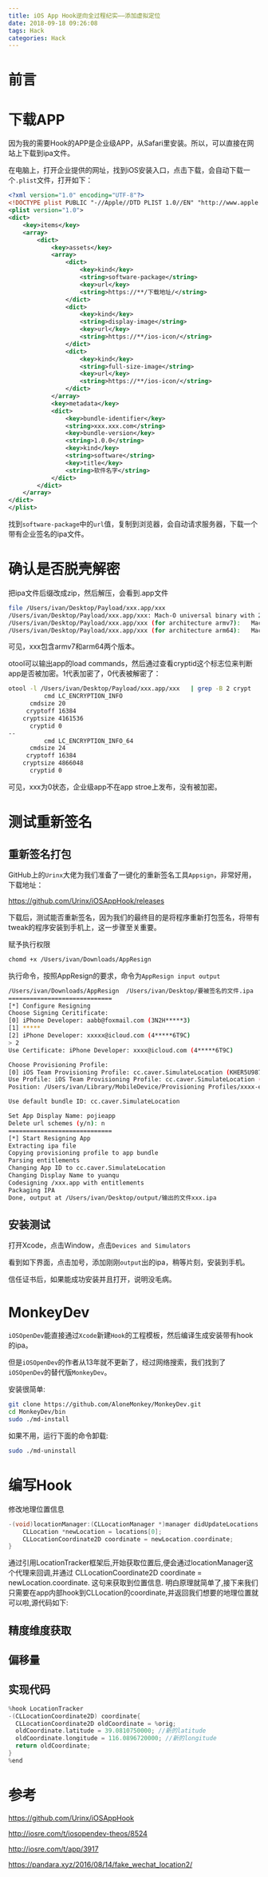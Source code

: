 ```yaml
---
title: iOS App Hook逆向全过程纪实——添加虚拟定位
date: 2018-09-18 09:26:08
tags: Hack
categories: Hack
---
```


# 前言

# 下载APP

因为我的需要Hook的APP是企业级APP，从Safari里安装。所以，可以直接在网站上下载到ipa文件。

在电脑上，打开企业提供的网址，找到iOS安装入口，点击下载，会自动下载一个`.plist`文件，打开如下：

```xml
<?xml version="1.0" encoding="UTF-8"?>
<!DOCTYPE plist PUBLIC "-//Apple//DTD PLIST 1.0//EN" "http://www.apple.com/DTDs/PropertyList-1.0.dtd">
<plist version="1.0">
<dict>
	<key>items</key>
	<array>
		<dict>
			<key>assets</key>
			<array>
				<dict>
					<key>kind</key>
					<string>software-package</string>
					<key>url</key>
					<string>https://**/下载地址/</string>
				</dict>
				<dict>
					<key>kind</key>
					<string>display-image</string>
					<key>url</key>
					<string>https://**/ios-icon/</string>
				</dict>
				<dict>
					<key>kind</key>
					<string>full-size-image</string>
					<key>url</key>
					<string>https://**/ios-icon/</string>
				</dict>
			</array>
			<key>metadata</key>
			<dict>
				<key>bundle-identifier</key>
				<string>xxx.xxx.com</string>
				<key>bundle-version</key>
				<string>1.0.0</string>
				<key>kind</key>
				<string>software</string>
				<key>title</key>
				<string>软件名字</string>
			</dict>
		</dict>
	</array>
</dict>
</plist>

```

找到`software-package`中的`url`值，复制到浏览器，会自动请求服务器，下载一个带有企业签名的ipa文件。

# 确认是否脱壳解密

把ipa文件后缀改成zip，然后解压，会看到.app文件

```bash
file /Users/ivan/Desktop/Payload/xxx.app/xxx
/Users/ivan/Desktop/Payload/xxx.app/xxx: Mach-O universal binary with 2 architectures: [arm_v7:Mach-O executable arm_v7] [arm64]
/Users/ivan/Desktop/Payload/xxx.app/xxx (for architecture armv7):	Mach-O executable arm_v7
/Users/ivan/Desktop/Payload/xxx.app/xxx (for architecture arm64):	Mach-O 64-bit executable arm64
```

可见，xxx包含armv7和arm64两个版本。

otool可以输出app的load commands，然后通过查看cryptid这个标志位来判断app是否被加密。1代表加密了，0代表被解密了：

```bash
otool -l /Users/ivan/Desktop/Payload/xxx.app/xxx   | grep -B 2 crypt
          cmd LC_ENCRYPTION_INFO
      cmdsize 20
     cryptoff 16384
    cryptsize 4161536
      cryptid 0
--
          cmd LC_ENCRYPTION_INFO_64
      cmdsize 24
     cryptoff 16384
    cryptsize 4866048
      cryptid 0
```

可见，xxx为0状态，企业级app不在app stroe上发布，没有被加密。

# 测试重新签名

## 重新签名打包

GitHub上的`Urinx`大佬为我们准备了一键化的重新签名工具`Appsign`，非常好用，下载地址：

https://github.com/Urinx/iOSAppHook/releases

下载后，测试能否重新签名，因为我们的最终目的是将程序重新打包签名，将带有tweak的程序安装到手机上，这一步骤至关重要。

赋予执行权限

```bash
chomd +x /Users/ivan/Downloads/AppResign
```

执行命令，按照AppResign的要求，命令为``AppResign input output``

```bash
/Users/ivan/Downloads/AppResign  /Users/ivan/Desktop/要被签名的文件.ipa  /Users/ivan/Desktop/output/输出的文件xxx.ipa
=============================
[*] Configure Resigning
Choose Signing Ceritificate:
[0] iPhone Developer: aabb@foxmail.com (3N2H*****3)
[1] *****
[2] iPhone Developer: xxxxx@icloud.com (4*****6T9C)
> 2
Use Certificate: iPhone Developer: xxxx@icloud.com (4*****6T9C)

Choose Provisioning Profile:
[0] iOS Team Provisioning Profile: cc.caver.SimulateLocation (KHER5U9877)
Use Profile: iOS Team Provisioning Profile: cc.caver.SimulateLocation (KHER5U9877)
Position: /Users/ivan/Library/MobileDevice/Provisioning Profiles/xxxx-ec15-xxxx-bf8d-xxxx.mobileprovision

Use default bundle ID: cc.caver.SimulateLocation

Set App Display Name: pojieapp
Delete url schemes (y/n): n
=============================
[*] Start Resigning App
Extracting ipa file
Copying provisioning profile to app bundle
Parsing entitlements
Changing App ID to cc.caver.SimulateLocation
Changing Display Name to yuanqu
Codesigning /xxx.app with entitlements
Packaging IPA
Done, output at /Users/ivan/Desktop/output/输出的文件xxx.ipa
```

## 安装测试

打开Xcode，点击Window，点击`Devices and Simulators`

看到如下界面，点击加号，添加刚刚`output`出的ipa，稍等片刻，安装到手机。

信任证书后，如果能成功安装并且打开，说明没毛病。





# MonkeyDev

`iOSOpenDev`能直接通过`Xcode`新建`Hook`的工程模板，然后编译生成安装带有hook的ipa。

但是`iOSOpenDev`的作者从13年就不更新了，经过网络搜索，我们找到了`iOSOpenDev`的替代版`MonkeyDev`。

安装很简单:

```bash
git clone https://github.com/AloneMonkey/MonkeyDev.git
cd MonkeyDev/bin
sudo ./md-install
```

如果不用，运行下面的命令卸载:

```bash
sudo ./md-uninstall
```



# 编写Hook

修改地理位置信息

```objective-c
-(void)locationManager:(CLLocationManager *)manager didUpdateLocations:(NSArray *)locations {    
    CLLocation *newLocation = locations[0];
    CLLocationCoordinate2D coordinate = newLocation.coordinate;  
}
```

通过引用LocationTracker框架后,开始获取位置后,便会通过locationManager这个代理来回调,并通过 CLLocationCoordinate2D coordinate = newLocation.coordinate. 这句来获取到位置信息. 明白原理就简单了,接下来我们只需要在app内部hook到CLLocation的coordinate,并返回我们想要的地理位置就可以啦,源代码如下:

## 精度维度获取



## 偏移量



## 实现代码

```objective-c
%hook LocationTracker
-(CLLocationCoordinate2D) coordinate{
  CLLocationCoordinate2D oldCoordinate = %orig;
  oldCoordinate.latitude = 39.0810750000; //新的latitude
  oldCoordinate.longitude = 116.0896720000; //新的longitude
  return oldCoordinate;
}
%end
```





# 参考

https://github.com/Urinx/iOSAppHook

http://iosre.com/t/iosopendev-theos/8524

http://iosre.com/t/app/3917

https://pandara.xyz/2016/08/14/fake_wechat_location2/